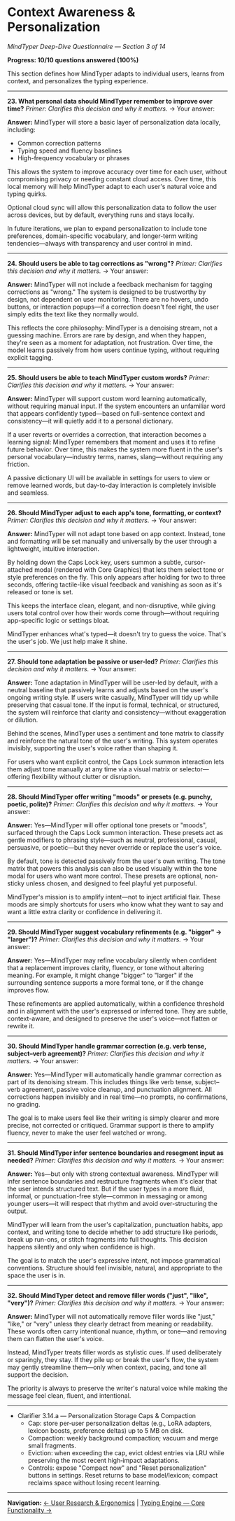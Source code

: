 # Context Awareness & Personalization
_MindTyper Deep-Dive Questionnaire — Section 3 of 14_

**Progress: 10/10 questions answered (100%)**

This section defines how MindTyper adapts to individual users, learns from context, and personalizes the typing experience.

---

**23. What personal data should MindTyper remember to improve over time?**
*Primer: Clarifies this decision and why it matters.*
→ Your answer:

**Answer:** MindTyper will store a basic layer of personalization data locally, including:
- Common correction patterns
- Typing speed and fluency baselines
- High-frequency vocabulary or phrases

This allows the system to improve accuracy over time for each user, without compromising privacy or needing constant cloud access. Over time, this local memory will help MindTyper adapt to each user's natural voice and typing quirks.

Optional cloud sync will allow this personalization data to follow the user across devices, but by default, everything runs and stays locally.

In future iterations, we plan to expand personalization to include tone preferences, domain-specific vocabulary, and longer-term writing tendencies—always with transparency and user control in mind.

---

**24. Should users be able to tag corrections as "wrong"?**
*Primer: Clarifies this decision and why it matters.*
→ Your answer:

**Answer:** MindTyper will not include a feedback mechanism for tagging corrections as "wrong." The system is designed to be trustworthy by design, not dependent on user monitoring. There are no hovers, undo buttons, or interaction popups—if a correction doesn't feel right, the user simply edits the text like they normally would.

This reflects the core philosophy: MindTyper is a denoising stream, not a guessing machine. Errors are rare by design, and when they happen, they're seen as a moment for adaptation, not frustration. Over time, the model learns passively from how users continue typing, without requiring explicit tagging.

---

**25. Should users be able to teach MindTyper custom words?**
*Primer: Clarifies this decision and why it matters.*
→ Your answer:

**Answer:** MindTyper will support custom word learning automatically, without requiring manual input. If the system encounters an unfamiliar word that appears confidently typed—based on full-sentence context and consistency—it will quietly add it to a personal dictionary.

If a user reverts or overrides a correction, that interaction becomes a learning signal: MindTyper remembers that moment and uses it to refine future behavior. Over time, this makes the system more fluent in the user's personal vocabulary—industry terms, names, slang—without requiring any friction.

A passive dictionary UI will be available in settings for users to view or remove learned words, but day-to-day interaction is completely invisible and seamless.

---

**26. Should MindTyper adjust to each app's tone, formatting, or context?**
*Primer: Clarifies this decision and why it matters.*
→ Your answer:

**Answer:** MindTyper will not adapt tone based on app context. Instead, tone and formatting will be set manually and universally by the user through a lightweight, intuitive interaction.

By holding down the Caps Lock key, users summon a subtle, cursor-attached modal (rendered with Core Graphics) that lets them select tone or style preferences on the fly. This only appears after holding for two to three seconds, offering tactile-like visual feedback and vanishing as soon as it's released or tone is set.

This keeps the interface clean, elegant, and non-disruptive, while giving users total control over how their words come through—without requiring app-specific logic or settings bloat.

MindTyper enhances what's typed—it doesn't try to guess the voice. That's the user's job. We just help make it shine.

---

**27. Should tone adaptation be passive or user-led?**
*Primer: Clarifies this decision and why it matters.*
→ Your answer:

**Answer:** Tone adaptation in MindTyper will be user-led by default, with a neutral baseline that passively learns and adjusts based on the user's ongoing writing style. If users write casually, MindTyper will tidy up while preserving that casual tone. If the input is formal, technical, or structured, the system will reinforce that clarity and consistency—without exaggeration or dilution.

Behind the scenes, MindTyper uses a sentiment and tone matrix to classify and reinforce the natural tone of the user's writing. This system operates invisibly, supporting the user's voice rather than shaping it.

For users who want explicit control, the Caps Lock summon interaction lets them adjust tone manually at any time via a visual matrix or selector—offering flexibility without clutter or disruption.

---

**28. Should MindTyper offer writing "moods" or presets (e.g. punchy, poetic, polite)?**
*Primer: Clarifies this decision and why it matters.*
→ Your answer:

**Answer:** Yes—MindTyper will offer optional tone presets or "moods", surfaced through the Caps Lock summon interaction. These presets act as gentle modifiers to phrasing style—such as neutral, professional, casual, persuasive, or poetic—but they never override or replace the user's voice.

By default, tone is detected passively from the user's own writing. The tone matrix that powers this analysis can also be used visually within the tone modal for users who want more control. These presets are optional, non-sticky unless chosen, and designed to feel playful yet purposeful.

MindTyper's mission is to amplify intent—not to inject artificial flair. These moods are simply shortcuts for users who know what they want to say and want a little extra clarity or confidence in delivering it.

---

**29. Should MindTyper suggest vocabulary refinements (e.g. "bigger" → "larger")?**
*Primer: Clarifies this decision and why it matters.*
→ Your answer:

**Answer:** Yes—MindTyper may refine vocabulary silently when confident that a replacement improves clarity, fluency, or tone without altering meaning. For example, it might change "bigger" to "larger" if the surrounding sentence supports a more formal tone, or if the change improves flow.

These refinements are applied automatically, within a confidence threshold and in alignment with the user's expressed or inferred tone. They are subtle, context-aware, and designed to preserve the user's voice—not flatten or rewrite it.

---

**30. Should MindTyper handle grammar correction (e.g. verb tense, subject–verb agreement)?**
*Primer: Clarifies this decision and why it matters.*
→ Your answer:

**Answer:** Yes—MindTyper will automatically handle grammar correction as part of its denoising stream. This includes things like verb tense, subject–verb agreement, passive voice cleanup, and punctuation alignment. All corrections happen invisibly and in real time—no prompts, no confirmations, no grading.

The goal is to make users feel like their writing is simply clearer and more precise, not corrected or critiqued. Grammar support is there to amplify fluency, never to make the user feel watched or wrong.

---

**31. Should MindTyper infer sentence boundaries and resegment input as needed?**
*Primer: Clarifies this decision and why it matters.*
→ Your answer:

**Answer:** Yes—but only with strong contextual awareness. MindTyper will infer sentence boundaries and restructure fragments when it's clear that the user intends structured text. But if the user types in a more fluid, informal, or punctuation-free style—common in messaging or among younger users—it will respect that rhythm and avoid over-structuring the output.

MindTyper will learn from the user's capitalization, punctuation habits, app context, and writing tone to decide whether to add structure like periods, break up run-ons, or stitch fragments into full thoughts. This decision happens silently and only when confidence is high.

The goal is to match the user's expressive intent, not impose grammatical conventions. Structure should feel invisible, natural, and appropriate to the space the user is in.

---

**32. Should MindTyper detect and remove filler words ("just", "like", "very")?**
*Primer: Clarifies this decision and why it matters.*
→ Your answer:

**Answer:** MindTyper will not automatically remove filler words like "just," "like," or "very" unless they clearly detract from meaning or readability. These words often carry intentional nuance, rhythm, or tone—and removing them can flatten the user's voice.

Instead, MindTyper treats filler words as stylistic cues. If used deliberately or sparingly, they stay. If they pile up or break the user's flow, the system may gently streamline them—only when context, pacing, and tone all support the decision.

The priority is always to preserve the writer's natural voice while making the message feel clean, fluent, and intentional.

---

 - Clarifier 3.14.a — Personalization Storage Caps & Compaction
   - Cap: store per‑user personalization deltas (e.g., LoRA adapters, lexicon boosts, preference deltas) up to 5 MB on disk.
   - Compaction: weekly background compaction; vacuum and merge small fragments.
   - Eviction: when exceeding the cap, evict oldest entries via LRU while preserving the most recent high‑impact adaptations.
   - Controls: expose "Compact now" and "Reset personalization" buttons in settings. Reset returns to base model/lexicon; compact reclaims space without losing recent learning.

---

**Navigation:**
[← User Research & Ergonomics](02_user_research_ergonomics.md) | [Typing Engine — Core Functionality →](04_typing_engine_core.md)